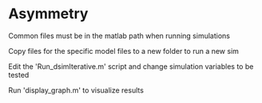 # Asymmetry

Common files must be in the matlab path when running simulations

Copy files for the specific model files to a new folder to run a new sim

Edit the 'Run_dsimIterative.m' script and change simulation variables to be tested

Run 'display_graph.m' to visualize results
